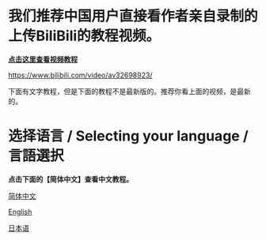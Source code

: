 # 我们推荐中国用户直接看作者亲自录制的上传BiliBili的教程视频。

**[点击这里查看视频教程](https://www.bilibili.com/video/av32698923/)**

https://www.bilibili.com/video/av32698923/

下面有文字教程，但是下面的教程不是最新版的。推荐你看上面的视频，是最新的。

# 选择语言 / Selecting your language / 言語選択

**点击下面的【简体中文】查看中文教程。**

[简体中文](https://github.com/lllyasviel/MangaCraft/blob/master/readme_zh.md)

[English](https://github.com/lllyasviel/MangaCraft/blob/master/readme_en.md)

[日本语](https://github.com/lllyasviel/MangaCraft/blob/master/readme_ja.md)
